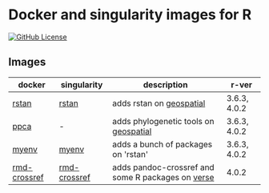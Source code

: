 # Docker and singularity images for R

[![GitHub License](https://img.shields.io/badge/license-MIT-green.svg)](https://opensource.org/licenses/MIT)


## Images

| docker                                                                         | singularity                                                                     | description                                                                                | r-ver        |
|--------------------------------------------------------------------------------|---------------------------------------------------------------------------------|--------------------------------------------------------------------------------------------|--------------|
| [rstan](https://hub.docker.com/repository/docker/mattocci/rstan)               | [rstan](https://cloud.sylabs.io/library/mattocci27/default/rstan)               | adds rstan on [geospatial](https://hub.docker.com/r/rocker/geospatial)                     | 3.6.3, 4.0.2 |
| [ppca](https://hub.docker.com/repository/docker/mattocci/ppca)                 | -                                                                               | adds phylogenetic tools on  [geospatial](https://hub.docker.com/r/rocker/geospatial)       | 3.6.3, 4.0.2 |
| [myenv](https://hub.docker.com/repository/docker/mattocci/myenv)               | [myenv](https://cloud.sylabs.io/library/mattocci27/default/myenv)               | adds a bunch of packages on 'rstan'                                                        | 3.6.3, 4.0.2 |
| [rmd-crossref](https://hub.docker.com/repository/docker/mattocci/rmd-crossref) | [rmd-crossref](https://cloud.sylabs.io/library/mattocci27/default/rmd-crossref) | adds pandoc-crossref and some R packages on [verse](https://hub.docker.com/r/rocker/verse) | 4.0.2        |
